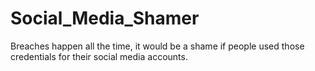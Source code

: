 # Social_Media_Shamer
Breaches happen all the time, it would be a shame if people used those credentials for their social media accounts.
